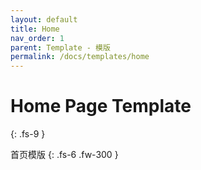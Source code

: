```yaml
---
layout: default
title: Home
nav_order: 1
parent: Template - 模版
permalink: /docs/templates/home
---
```


# Home Page Template
{: .fs-9 }

首页模版
{: .fs-6 .fw-300 }


